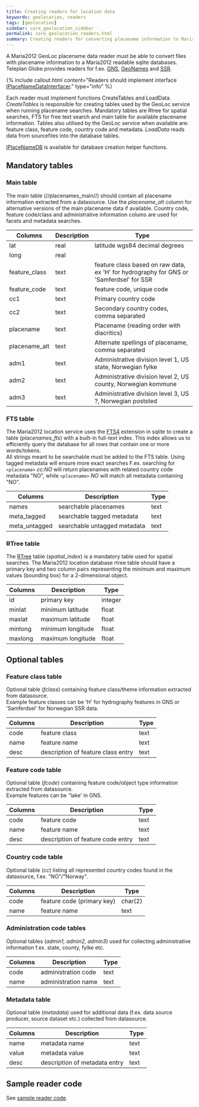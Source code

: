 ```yaml
---
title: Creating readers for location data
keywords: geolocation, readers
tags: [geolocation]
sidebar: core_geolocation_sidebar
permalink: core_geolocation_readers.html
summary: Creating readers for converting placename information to Maria GDK databases.
---
```


A Maria2012 GeoLoc placename data reader must be able to convert files with placename information to a Maria2012 
readable sqlite databases. Teleplan Globe provides readers for f.ex. [GNS](http://earth-info.nga.mil/gns/html/), [GeoNames](http://www.geonames.org/) and [SSR](http://www.kartverket.no/Kart/Stedsnavn/).

{% include callout.html content="Readers should implement interface [IPlaceNameDataInterfacer](http://support.teleplanglobe.com/MariaGDKDoc/html/748D1169.htm)." type="info" %}


Each reader must implement functions CreateTables and LoadData. *CreateTables* is responsible for creating tables used by the GeoLoc service when running placename searches. Mandatory tables are Rtree for spatial searches, FTS for free text search and main table for available placename information.
Tables also utilised by the GeoLoc service when available are: feature class, feature code, country code and metadata. *LoadData* reads data from sourcefiles into the database tables.

[IPlaceNameDB](http://support.teleplanglobe.com/MariaGDKDoc/html/715B3D03.htm) is available for database creation helper functions.

## Mandatory tables

### Main table

The main table (//placenames_main//) should contain all placename information extracted from a datasource. Use the *placename_alt* column for alternative versions of the main placename data if available. Country code, feature code/class and administrative information colums are used for facets and metadata searches.  

 | Columns       | Description | Type                                                                                    | 
 | -------       | ----------- | ----                                                                                    | 
 | lat           | real        | latitude wgs84 decimal degrees                                                          | 
 | long          | real        |                                                                                         | 
 | feature_class | text        | feature class based on raw data, ex 'H' for hydrography for GNS or 'Samferdsel' for SSR | 
 | feature_code  | text        | feature code, unique code                                                               | 
 | cc1           | text        | Primary country code                                                                    | 
 | cc2           | text        | Secondary country codes, comma separated                                                | 
 | placename     | text        | Placename (reading order with diacritics)                                               | 
 | placename_alt | text        | Alternate spellings of placename, comma separated                                       | 
 | adm1          | text        | Administrative division level 1, US state, Norwegian fylke                              | 
 | adm2          | text        | Administrative division level 2, US county, Norwegian kommune                           | 
 | adm3          | text        | Administrative division level 3, US ?, Norwegian poststed                               | 


### FTS table

The Maria2012 location service uses the [FTS4](http://www.sqlite.org/fts3.html) extension in sqlite to create a table (*placenames_fts*) with a built-in full-text index. This index allows us to efficiently query the database for all rows that contain one or more words/tokens. <br/>
All strings meant to be searchable must be added to the FTS table. Using tagged metadata will ensure more exact searches F.ex. searching for *`<placename>` cc:NO* will return placenames with related country code metadata "NO", while *`<placename>` NO* will match all metadata containing "NO". 

 | Columns       | Description                  | Type | 
 | -------       | -----------                  | ---- | 
 | names         | searchable placenames        | text | 
 | meta_tagged   | searchable tagged metadata   | text | 
 | meta_untagged | searchable untagged metadata | text | 


### RTree table

The [RTree](https://www.sqlite.org/rtree.html) table (*spatial_index*) is a mandatory table used for spatial searches. The Maria2012 location database rtree table should have a primary key and two column pairs representing the minimum and maximum values (bounding box) for a 2-dimensional object. 

 | Columns | Description       | Type    | 
 | ------- | -----------       | ----    | 
 | id      | primary key       | integer | 
 | minlat  | minimum latitude  | float   | 
 | maxlat  | maximum latitude  | float   | 
 | minlong | minimum longitude | float   | 
 | maxlong | maximum longitude | float   | 


## Optional tables

### Feature class table

Optional table (*fclass*) containing feature class/theme information extracted from datasource. <br/>
Example feature classes can be 'H' for hydrography features in GNS or 'Samferdsel' for Norwegian SSR data.

 | Columns | Description                        | Type | 
 | ------- | -----------                        | ---- | 
 | code    | feature class                      | text | 
 | name    | feature name                       | text | 
 | desc    | description of feature class entry | text | 

### Feature code table

Optional table (*fcode*) containing feature code/object type information extracted from datasource. <br/>
Example features can be "lake' in GNS.

 | Columns | Description                       | Type | 
 | ------- | -----------                       | ---- | 
 | code    | feature code                      | text | 
 | name    | feature name                      | text | 
 | desc    | description of feature code entry | text | 

### Country code table

Optional table (*cc*) listing all represented country codes found in the datasource, f.ex. "NO"/"Norway".

 | Columns | Description                | Type    | 
 | ------- | -----------                | ----    | 
 | code    | feature code (primary key) | char(2) | 
 | name    | feature name               | text    | 

### Administration code tables

Optional tables (*admin1, admin2, admin3*) used for collecting administrative information f.ex. state, county, fylke etc.

 | Columns | Description         | Type | 
 | ------- | -----------         | ---- | 
 | code    | administration code | text | 
 | name    | administration name | text | 

### Metadata table

Optional table (*metadata*) used for additional data (f.ex. data source producer, source dataset etc.) collected from datasource.

 | Columns | Description                   | Type | 
 | ------- | -----------                   | ---- | 
 | name    | metadata name                 | text | 
 | value   | metadata value                | text | 
 | desc    | description of metadata entry | text | 

## Sample reader code

See [sample reader code](./core_geolocation_readers_samplecode.html).

